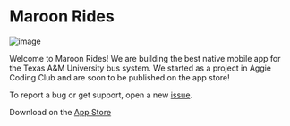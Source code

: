 # Maroon Rides

![image](https://github.com/Maroon-Rides/.github/assets/12686250/4501e655-adcc-4a16-9091-52da35b03419)


Welcome to Maroon Rides! We are building the best native mobile app for the Texas A&M University bus system. We started as a project in Aggie Coding Club and are soon to be published on the app store!

To report a bug or get support, open a new [issue](https://github.com/Maroon-Rides/MaroonRides/issues/new).


Download on the [App Store](https://apps.apple.com/us/app/reveille-rides/id6475358068)
